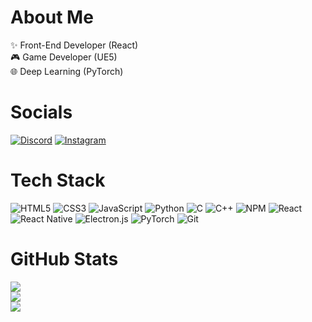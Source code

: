 # About Me
:sparkles: Front-End Developer (React)<br>:video_game: Game Developer (UE5)<br>:globe_with_meridians: Deep Learning (PyTorch)

# Socials
[![Discord](https://img.shields.io/badge/Discord-%237289DA.svg?logo=discord&logoColor=white)](https://discord.gg/https://discord.gg/3J48dWqGU7) [![Instagram](https://img.shields.io/badge/Instagram-%23E4405F.svg?logo=Instagram&logoColor=white)](https://instagram.com/https://www.instagram.com/charge_dev/) 

# Tech Stack
![HTML5](https://img.shields.io/badge/html5-%23E34F26.svg?style=flat&logo=html5&logoColor=white) ![CSS3](https://img.shields.io/badge/css3-%231572B6.svg?style=flat&logo=css3&logoColor=white) ![JavaScript](https://img.shields.io/badge/javascript-%23323330.svg?style=flat&logo=javascript&logoColor=%23F7DF1E) ![Python](https://img.shields.io/badge/python-3670A0?style=flat&logo=python&logoColor=ffdd54) ![C](https://img.shields.io/badge/c-%2300599C.svg?style=flat&logo=c&logoColor=white) ![C++](https://img.shields.io/badge/c++-%2300599C.svg?style=flat&logo=c&logoColor=white) ![NPM](https://img.shields.io/badge/NPM-%23CB3837.svg?style=flat&logo=npm&logoColor=white) ![React](https://img.shields.io/badge/react-%2320232a.svg?style=flat&logo=react&logoColor=%2361DAFB) ![React Native](https://img.shields.io/badge/react_native-%2320232a.svg?style=flat&logo=react&logoColor=%2361DAFB) ![Electron.js](https://img.shields.io/badge/Electron-191970?style=flat&logo=Electron&logoColor=white) ![PyTorch](https://img.shields.io/badge/PyTorch-%23EE4C2C.svg?style=flat&logo=PyTorch&logoColor=white) ![Git](https://img.shields.io/badge/git-%23F05033.svg?style=flat&logo=git&logoColor=white)

# GitHub Stats
![](https://github-readme-stats.vercel.app/api?username=charge-dev&theme=dark&hide_border=false&include_all_commits=true&count_private=true)<br/>
![](https://github-readme-streak-stats.herokuapp.com/?user=charge-dev&theme=dark&hide_border=false)<br/>
![](https://github-readme-stats.vercel.app/api/top-langs/?username=charge-dev&theme=dark&hide_border=false&include_all_commits=true&count_private=true&layout=compact)

<!-- Proudly created with GPRM ( https://gprm.itsvg.in ) -->
